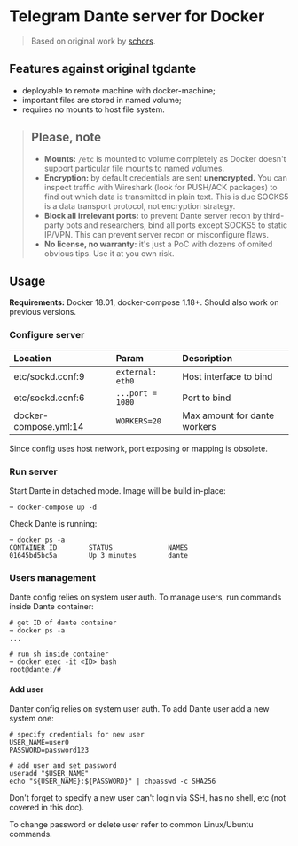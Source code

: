 # Telegram Dante server for Docker

> Based on original work by [schors](https://github.com/schors/tgdante).

## Features against original tgdante

* deployable to remote machine with docker-machine;
* important files are stored in named volume;
* requires no mounts to host file system.

> ## Please, note
> 
> * **Mounts:** `/etc` is mounted to volume completely as Docker doesn't support particular file mounts to named volumes. 
> * **Encryption:** by default credentials are sent __unencrypted.__ You can inspect traffic with Wireshark (look for PUSH/ACK packages) to find out which data is transmitted in plain text. This is due SOCKS5 is a data transport protocol, not encryption strategy.
> * **Block all irrelevant ports:** to prevent Dante server recon by third-party bots and researchers, bind all ports except SOCKS5 to static IP/VPN. This can prevent server recon or misconfigure flaws.
> * **No license, no warranty:** it's just a PoC with dozens of omited obvious tips. Use it at you own risk.

## Usage

**Requirements:** Docker 18.01, docker-compose 1.18+. Should also work on previous versions.

### Configure server

| Location              | Param            | Description                  |
|:----------------------|:-----------------|:-----------------------------|
| etc/sockd.conf:9      | `external: eth0` | Host interface to bind       |
| etc/sockd.conf:6      | `...port = 1080` | Port to bind                 |
| docker-compose.yml:14 | `WORKERS=20`     | Max amount for dante workers |

Since config uses host network, port exposing or mapping is obsolete.

### Run server

Start Dante in detached mode. Image will be build in-place:

```
➜ docker-compose up -d
```

Check Dante is running:

```
➜ docker ps -a
CONTAINER ID        STATUS              NAMES
01645bd5bc5a        Up 3 minutes        dante
```


### Users management

Dante config relies on system user auth. To manage users, run commands inside Dante container:

```
# get ID of dante container
➜ docker ps -a
...

# run sh inside container
➜ docker exec -it <ID> bash
root@dante:/#
```

#### Add user

Danter config relies on system user auth. To add Dante user add a new system one:

```
# specify credentials for new user
USER_NAME=user0
PASSWORD=password123

# add user and set password
useradd "$USER_NAME"
echo "${USER_NAME}:${PASSWORD}" | chpasswd -c SHA256
```

Don't forget to specify a new user can't login via SSH, has no shell, etc (not covered in this doc).

To change password or delete user refer to common Linux/Ubuntu commands.
